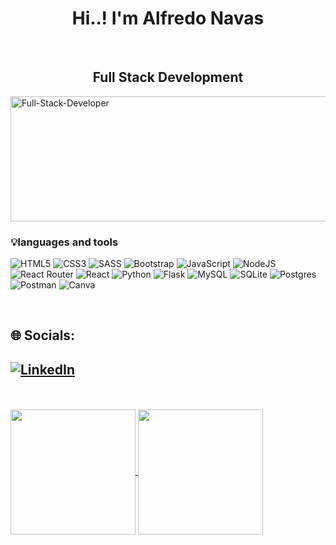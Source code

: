 
<div align="center">
  <h1> Hi..! I'm Alfredo Navas</h1>
  <br>
  <h2>Full Stack Development</h2>
</div>






<img src="https://i.postimg.cc/PrRhRrDv/Full-Stack-Developer.jpg" alt="Full-Stack-Developer" width="1200" height="200">


 <h3>💡languages ​​and tools </h3>

![HTML5](https://img.shields.io/badge/html5-%23E34F26.svg?style=for-the-badge&logo=html5&logoColor=white)
![CSS3](https://img.shields.io/badge/css3-%231572B6.svg?style=for-the-badge&logo=css3&logoColor=white)
![SASS](https://img.shields.io/badge/SASS-hotpink.svg?style=for-the-badge&logo=SASS&logoColor=white)
![Bootstrap](https://img.shields.io/badge/bootstrap-%23563D7C.svg?style=for-the-badge&logo=bootstrap&logoColor=white)
![JavaScript](https://img.shields.io/badge/javascript-%23323330.svg?style=for-the-badge&logo=javascript&logoColor=%23F7DF1E)
![NodeJS](https://img.shields.io/badge/node.js-6DA55F?style=for-the-badge&logo=node.js&logoColor=white)
![React Router](https://img.shields.io/badge/React_Router-CA4245?style=for-the-badge&logo=react-router&logoColor=white)
![React](https://img.shields.io/badge/react-%2320232a.svg?style=for-the-badge&logo=react&logoColor=%2361DAFB)
![Python](https://img.shields.io/badge/python-3670A0?style=for-the-badge&logo=python&logoColor=ffdd54)
![Flask](https://img.shields.io/badge/flask-%23000.svg?style=for-the-badge&logo=flask&logoColor=white)
![MySQL](https://img.shields.io/badge/mysql-%2300f.svg?style=for-the-badge&logo=mysql&logoColor=white)
![SQLite](https://img.shields.io/badge/sqlite-%2307405e.svg?style=for-the-badge&logo=sqlite&logoColor=white) 
![Postgres](https://img.shields.io/badge/postgres-%23316192.svg?style=for-the-badge&logo=postgresql&logoColor=white)
![Postman](https://img.shields.io/badge/Postman-FF6C37?style=for-the-badge&logo=postman&logoColor=white) 
![Canva](https://img.shields.io/badge/Canva-%2300C4CC.svg?style=for-the-badge&logo=Canva&logoColor=white)

 <br>
 
 ## 🌐 Socials:
 
## [![LinkedIn](https://img.shields.io/badge/LinkedIn-%230077B5.svg?logo=linkedin&logoColor=white)](https://www.linkedin.com/in/alfredo-navas/) 
<br>
<br>
<a href="https://github.com/navasalf/github-readme-stats">
  <img height=200 align="center" src="https://github-readme-stats.vercel.app/api?username=navasalf" />
</a>
<a href="https://github.com/navasalf/convoychat">
  <img height=200 align="center" src="https://github-readme-stats.vercel.app/api/top-langs?username=navasalf&layout=compact&langs_count=8&card_width=320" />
</a>




